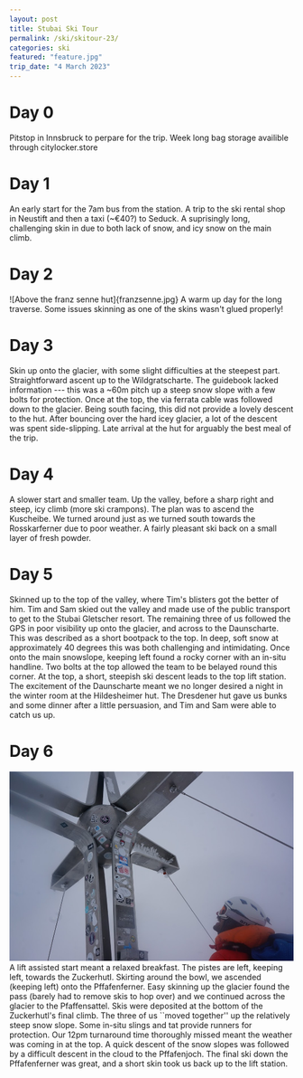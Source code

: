 ```yaml
---
layout: post
title: Stubai Ski Tour
permalink: /ski/skitour-23/
categories: ski
featured: "feature.jpg"
trip_date: "4 March 2023"
---
```


# Day 0
Pitstop in Innsbruck to perpare for the trip.
Week long bag storage availible through citylocker.store

# Day 1
An early start for the 7am bus from the station.
A trip to the ski rental shop in Neustift and then a taxi (~€40?) to Seduck.
A suprisingly long, challenging skin in due to both lack of snow, and icy snow on the main climb.

# Day 2
![Above the franz senne hut]{franzsenne.jpg}
A warm up day for the long traverse.
Some issues skinning as one of the skins wasn't glued properly!

# Day 3
Skin up onto the glacier, with some slight difficulties at the steepest part.
Straightforward ascent up to the Wildgratscharte.
The guidebook lacked information --- this was a ~60m pitch up a steep snow slope with a few bolts for protection.
Once at the top, the via ferrata cable was followed down to the glacier.
Being south facing, this did not provide a lovely descent to the hut.
After bouncing over the hard icey glacier, a lot of the descent was spent side-slipping.
Late arrival at the hut for arguably the best meal of the trip.

# Day 4
A slower start and smaller team.
Up the valley, before a sharp right and steep, icy climb (more ski crampons).
The plan was to ascend the Kuscheibe.
We turned around just as we turned south towards the Rosskarferner due to poor weather.
A fairly pleasant ski back on a small layer of fresh powder.

# Day 5
Skinned up to the top of the valley, where Tim's blisters got the better of him.
Tim and Sam skied out the valley and made use of the public transport to get to the Stubai Gletscher resort.
The remaining three of us followed the GPS in poor visibility up onto the glacier, and across to the Daunscharte.
This was described as a short bootpack to the top.
In deep, soft snow at approximately 40 degrees this was both challenging and intimidating.
Once onto the main snowslope, keeping left found a rocky corner with an in-situ handline.
Two bolts at the top allowed the team to be belayed round this corner.
At the top, a short, steepish ski descent leads to the top lift station.
The excitement of the Daunscharte meant we no longer desired a night in the winter room at the Hildesheimer hut.
The Dresdener hut gave us bunks and some dinner after a little persuasion, and Tim and Sam were able to catch us up.


# Day 6
![Zuckerhutl](zuckerhutl.jpg)
A lift assisted start meant a relaxed breakfast.
The pistes are left, keeping left, towards the Zuckerhutl.
Skirting around the bowl, we ascended (keeping left) onto the Pffafenferner.
Easy skinning up the glacier found the pass (barely had to remove skis to hop over) and we continued across the glacier to the Pfaffensattel.
Skis were deposited at the bottom of the Zuckerhutl's final climb.
The three of us ``moved together'' up the relatively steep snow slope.
Some in-situ slings and tat provide runners for protection.
Our 12pm turnaround time thoroughly missed meant the weather was coming in at the top.
A quick descent of the snow slopes was followed by a difficult descent in the cloud to the Pffafenjoch.
The final ski down the Pffafenferner was great, and a short skin took us back up to the lift station. 

